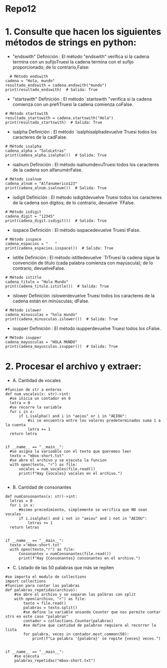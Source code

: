 # Repo12
# 1. Consulte que hacen los siguientes métodos de strings en python: 
- "endswith"
  Definición : El método "endswith" verifica si la cadena termina con un sufijoTruesi la cadena termina con el sufijo proporcionado; de lo contrario,False:
```
  # Método endswith
cadena = "Hola, mundo"
resultado_endswith = cadena.endswith("mundo")
print(resultado_endswith)  # Salida: True
 ```
- "startswith"
Definición : El método `startswith "verifica si la cadena comienza con un prefiTruesi la cadena comienza coFalse.
```
# Método startswith
resultado_startswith = cadena.startswith("Hola")
print(resultado_startswith)  # Salida: True

```

- isalpha
Definición : El método `isalphisalphadevuelve Truesi todos los caracteres de la cadFalse.
```
# Método isalpha
cadena_alpha = "SoloLetras"
print(cadena_alpha.isalpha())  # Salida: True

```
- isalnum
Definición : El método isalnumdevuTruesi todos los caracteres de la cadena son alfanumérFalse.
```
# Método isalnum
cadena_alnum = "Alfanumerico123"
print(cadena_alnum.isalnum())  # Salida: True

```
- isdigit
  Definición : El método isdigitdevuelve Truesi todos los caracteres de la cadena son dígitos; de lo contrario, devuelve `FFalse.
```
# Método isdigit
cadena_digit = "12345"
print(cadena_digit.isdigit())  # Salida: True

```
- isspace
Definición : El método isspacedevuelve Truesi tFalse.
```
# Método isspace
cadena_espacios = "   "
print(cadena_espacios.isspace())  # Salida: True

```
- istitle
Definición : El método istitledevuelve `TrTruesi la cadena sigue la convención de título (cada palabra comienza con mayúscula); de lo contrario, devuelveFalse.
```
# Método istitle
cadena_titulo = "Hola Mundo"
print(cadena_titulo.istitle())  # Salida: True

```
- islower
  Definición :islowerdevuelve Truesi todos los caracteres de la cadena están en minúsculas; dFalse.
```
# Método islower
cadena_minusculas = "hola mundo"
print(cadena_minusculas.islower())  # Salida: True
```
- isupper
Definición : El método isupperdevuelve Truesi todos los cFalse.
```
# Método isupper
cadena_mayusculas = "HOLA MUNDO"
print(cadena_mayusculas.isupper())  # Salida: True

```
# 2. Procesar el archivo y extraer:

- A. Cantidad de vocales
```
#funcion de str a enteros
def num_vocales(x: str)->int: 
  #se inicia un contador en 0
  letra = 0
  #se recorre la variable 
  for i in x: 
      if i.isalpha() and i in "aeiou" or i in "AEIOU":
          #si se encuentra entre los valores predeterminados suma 1 a la cuenta 
          letra += 1 
  return letra


if __name__ == "__main__":
  #se asigna la varioable con el texto que queremos leer
  texto = "mbox-short.txt" 
  #se abre el archivo y se ejecuta la funcion
  with open(texto, "r") as file: 
      vocales = num_vocales(file.read())
      print(f"Hay {vocales} vocales en el archivo.") 
      
```
  
- B. Cantidad de consonantes
```
def numConsonantes(x: str)->int: 
  letras = 0
  for i in x: 
      #mismo precedimiento, simplemente se verifica que NO sean vocales
      if i.isalpha() and i not in "aeiou" and i not in "AEIOU": 
          letras += 1
  return letras


if __name__ == "__main__":
  texto ='mbox-short.txt' 
  with open(texto,"r") as file: 
      Consonantes = numConsonantes(file.read())
      print(f"Hay {Consonantes} consonantes en el archivo.") 
```
- C. Listado de las 50 palabras que más se repiten
```
#se importa el modulo de collections
import collections
#funcion para contar las palabras
def palabras_repetidas(archivo):
    #se abre el archivo y se separan las palbras con split
    with open(archivo, "r") as file:
        texto = file.read()
        palabras = texto.split()
        #se define la variable unsando Counter que nos permite contar strs en este caso "palabras"
        contador = collections.Counter(palabras)
        #se define que cantidad de palabras requiere al recorrer la lista
        for palabra, veces in contador.most_common(50):
            print(f"La palabra '{palabra}' se repite {veces} veces.")


if __name__ == "__main__":
    #se ejecuta
    palabras_repetidas("mbox-short.txt")
```
